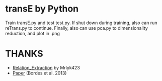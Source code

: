transE by Python
======
 Train transE.py and test test.py.
 If shut down during training, also can run reTrans.py to continue.
 Finally, also can use pca.py to dimensionality reduction, and plot in .png

THANKS
======
* [Relation_Extraction](https://github.com/mrlyk423/relation_extraction) by Mrlyk423
* [Paper](https://www.utc.fr/~bordesan/dokuwiki/_media/en/transe_nips13.pdf) (Bordes et al. 2013)
